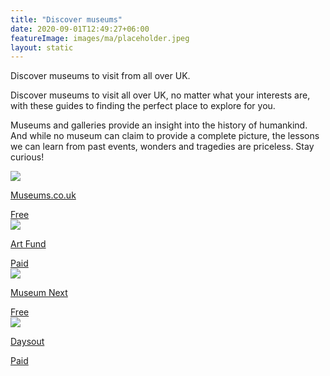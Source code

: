```yaml
---
title: "Discover museums"
date: 2020-09-01T12:49:27+06:00
featureImage: images/ma/placeholder.jpeg
layout: static
---
```


Discover museums to visit from all over UK.

Discover museums to visit all over UK, no matter what your interests are, with these guides to finding the perfect place to explore for you.

Museums and galleries provide an insight into the history of humankind. And while no museum can claim to provide a complete picture, the lessons we can learn from past events, wonders and tragedies are priceless. Stay curious!

<a class="ma-link" href="https://www.museums.co.uk/"><div class="ma-card"><div class="ma-icon"><img src ="/images/icon-check.png"/></div><div class="ma-name"><p>Museums.co.uk</p></div><div class="ma-paid-text"><span>Free</span></div></div></a><a class="ma-link" href="https://www.artfund.org/national-art-pass"><div class="ma-card"><div class="ma-icon"><img src ="/images/icon-pound.png"/></div><div class="ma-name"><p>Art Fund</p></div><div class="ma-paid-text"><span>Paid</span></div></div></a><a class="ma-link" href="https://www.museumnext.com/article/why-we-need-museums-now-more-than-ever/"><div class="ma-card"><div class="ma-icon"><img src ="/images/icon-check.png"/></div><div class="ma-name"><p>Museum Next</p></div><div class="ma-paid-text"><span>Free</span></div></div></a><a class="ma-link" href="https://www.awin1.com/cread.php?awinmid=45701&awinaffid=1198638&ued=https%3A%2F%2Fdaysout.com%2F"><div class="ma-card"><div class="ma-icon"><img src ="/images/icon-pound.png"/></div><div class="ma-name"><p>Daysout</p></div><div class="ma-paid-text"><span>Paid</span></div></div></a>  

<br/><br/>






